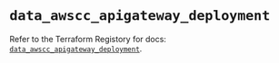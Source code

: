 # `data_awscc_apigateway_deployment`

Refer to the Terraform Registory for docs: [`data_awscc_apigateway_deployment`](https://registry.terraform.io/providers/hashicorp/awscc/0.70.0/docs/data-sources/apigateway_deployment).
